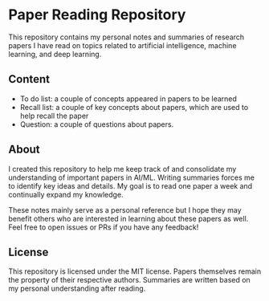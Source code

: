 # Paper Reading Repository
This repository contains my personal notes and summaries of research papers I have read on topics related to artificial intelligence, machine learning, and deep learning.

## Content
- To do list: a couple of concepts appeared in papers to be learned
- Recall list: a couple of key concepts about papers, which are used to help recall the paper
- Question: a couple of questions about papers.

## About
I created this repository to help me keep track of and consolidate my understanding of important papers in AI/ML. Writing summaries forces me to identify key ideas and details. My goal is to read one paper a week and continually expand my knowledge.

These notes mainly serve as a personal reference but I hope they may benefit others who are interested in learning about these papers as well. Feel free to open issues or PRs if you have any feedback!

## License
This repository is licensed under the MIT license. Papers themselves remain the property of their respective authors. Summaries are written based on my personal understanding after reading.
